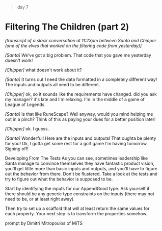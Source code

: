 > day 7

# Filtering The Children (part 2)
*[transcript of a slack conversation at 11:23pm between Santa and Chipper (one of the elves that worked on the filtering code from yesterday)]*

*[Santa]* We've got a big problem. That code that you gave me yesterday doesn't work!

*[Chipper]* what doesn't work about it?

*[Santa]* It turns out I need the data formatted in a completely different way! The inputs and outputs all need to be different.

*[Chipper]* ok, so it sounds like the requirements have changed. did you ask my manager? it's late and I'm relaxing. I'm in the middle of a game of League of Legends.

*[Santa]* Is that like RuneScape? Well anyway, would you mind helping me out in a pinch? Think of this as paying your dues for a better position later!

*[Chipper]* ok. I guess.

*[Santa]* Wonderful! Here are the inputs and outputs! That oughta be plenty for you! Ok, I gotta get some rest for a golf game I'm having tomorrow. Signing off!

Developing From The Tests
As you can see, sometimes leadership like Santa manage to convince themselves they have fantastic product vision, you'll get little more than basic inputs and outputs, and you'll have to figure out the behavior from there. Don't be flustered. Take a look at the tests and try to figure out what the behavior is supposed to be.

Start by identifying the inputs for our AppendGood type. Ask yourself if there should be any generic type constraints on the inputs (there may not need to be, or at least right away).

Then try to set up a scaffold that will at least return the same values for each property. Your next step is to transform the properties somehow..

prompt by Dimitri Mitropoulos of MiTS